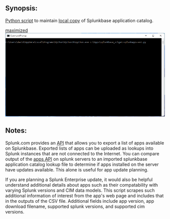 Synopsis:
-----------------------------------
[Python script](https://github.com/dstaulcu/Splunkbase/blob/main/get-splunkapps-ext.py) to maintain [local copy](https://github.com/dstaulcu/Splunkbase/blob/main/splunkbase_catalog.csv) of Splunkbase application catalog.

[maximized](https://raw.githubusercontent.com/dstaulcu/Splunkbase/main/demo.gif)
![alt text](https://github.com/dstaulcu/Splunkbase/blob/main/demo.gif)

Notes:
-----------------------------------
Splunk.com provides an [API](https://splunkbase.splunk.com/api/v1/app) that allows you to export a list of apps available on Splunkbase.  Exported lists of apps can be uploaded as lookups into Splunk instances that are not connected to the Internet. You can compare output of the [apps API](https://docs.splunk.com/Documentation/Splunk/8.2.6/RESTREF/RESTapps) on splunk servers to an imported splunkbase application catalog lookup file to determine if apps installed on the server have updates available.  This alone is useful for app update planning.

If you are planning a Splunk Enterprise update, it would also be helpful understand additional details about apps such as their compatability with varying Splunk versions and CIM data models.  This script scrapes such additional information of interest from the app's web page and includes that in the outputs of the CSV file.  Additional fields include app version, app download filename, supported splunk versions, and supported cim versions.
